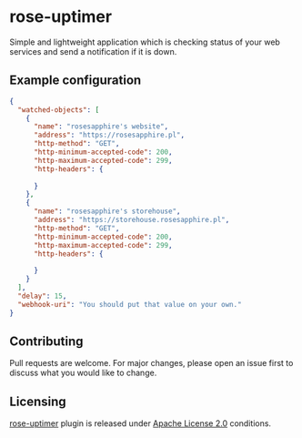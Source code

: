 # rose-uptimer
Simple and lightweight application which is checking status of your web services and send a notification if it is down.

## Example configuration
```json
{
  "watched-objects": [
    {
      "name": "rosesapphire's website",
      "address": "https://rosesapphire.pl",
      "http-method": "GET",
      "http-minimum-accepted-code": 200,
      "http-maximum-accepted-code": 299,
      "http-headers": {
        
      }
    },
    {
      "name": "rosesapphire's storehouse",
      "address": "https://storehouse.rosesapphire.pl",
      "http-method": "GET",
      "http-minimum-accepted-code": 200,
      "http-maximum-accepted-code": 299,
      "http-headers": {
        
      }
    }
  ],
  "delay": 15,
  "webhook-uri": "You should put that value on your own."
}
```

## Contributing
Pull requests are welcome. For major changes, please open an issue first to discuss what you would like to change.

## Licensing
[rose-uptimer](https://github.com/RoseSapphire/rose-uptimer) plugin is released under [Apache License 2.0](./LICENSE) conditions.